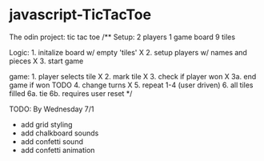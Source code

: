 # javascript-TicTacToe
The odin project: tic tac toe
/** 
 Setup:
     2 players
     1 game board 
     9 tiles

Logic:
    1. initalize board w/ empty 'tiles'     X
    2. setup players w/ names and pieces    X
    3. start game

game:
    1. player selects tile                  X
    2. mark tile                            X
    3. check if player won                  X
        3a. end game if won                 TODO
    4. change turns                         X
    5. repeat 1-4 (user driven)
    6. all tiles filled
        6a. tie
        6b. requires user reset
*/

TODO:
By Wednesday 7/1
- add grid styling
- add chalkboard sounds
- add confetti sound
- add confetti animation
